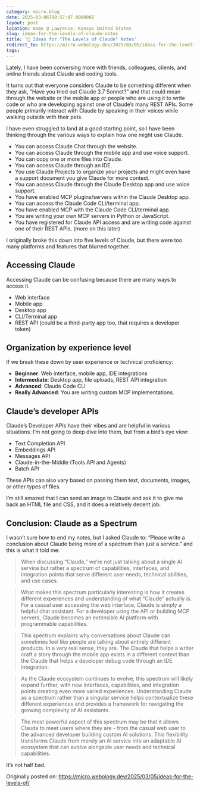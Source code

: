 ```yaml
---
category: micro.blog
date: 2025-03-06T00:57:07.000000Z
layout: post
location: Home @ Lawrence, Kansas United States
slug: ideas-for-the-levels-of-claude-notes
title: '🤖 Ideas for "The Levels of Claude" Notes'
redirect_to: https://micro.webology.dev/2025/03/05/ideas-for-the-levels-of/
tags: 
---
```


Lately, I have been conversing more with friends, colleagues, clients, and online friends about Claude and coding tools.

It turns out that everyone considers Claude to be something different when they ask, “Have you tried out Claude 3.7 Sonnet?” and that could mean through the website or the mobile app or people who are using it to write code or who are developing against one of Claude’s many REST APIs. Some people primarily interact with Claude by speaking in their voices while walking outside with their pets.

I have even struggled to land at a good starting point, so I have been thinking through the various ways to explain how one might use Claude.

- You can access Claude Chat through the website.
- You can access Claude through the mobile app and use voice support.
- You can copy one or more files into Claude.
- You can access Claude through an IDE.
- You use Claude Projects to organize your projects and might even have a support document you give Claude for more context.
- You can access Claude through the Claude Desktop app and use voice support.
- You have enabled MCP plugins/servers within the Claude Desktop app.
- You can access the Claude Code CLI/terminal app.
- You have enabled MCP with the Claude Code CLI/terminal app.
- You are writing your own MCP servers in Python or JavaScript.
- You have registered for Claude API access and are writing code against one of their REST APIs. (more on this later)

I originally broke this down into five levels of Claude, but there were too many platforms and features that blurred together.

Accessing Claude
----------------

Accessing Claude can be confusing because there are many ways to access it.

- Web interface
- Mobile app
- Desktop app
- CLI/Terminal app
- REST API (could be a third-party app too, that requires a developer token)

Organization by experience level
--------------------------------

If we break these down by user experience or technical proficiency:

- **Beginner**: Web interface, mobile app, IDE integrations
- **Intermediate**: Desktop app, file uploads, REST API integration
- **Advanced**: Claude Code CLI
- **Really Advanced**: You are writing custom MCP implementations.

Claude’s developer APIs
-----------------------

Claude’s Developer APIs have their vibes and are helpful in various situations. I’m not going to deep dive into them, but from a bird’s eye view:

- Text Completion API
- Embeddings API
- Messages API
- Claude-in-the-Middle (Tools API and Agents)
- Batch API

These APIs can also vary based on passing them text, documents, images, or other types of files.

I’m still amazed that I can send an image to Claude and ask it to give me back an HTML file and CSS, and it does a relatively decent job.

Conclusion: Claude as a Spectrum
--------------------------------

I wasn’t sure how to end my notes, but I asked Claude to: “Please write a conclusion about Claude being more of a spectrum than just a service.” and this is what it told me:

> When discussing “Claude,” we’re not just talking about a single AI service but rather a spectrum of capabilities, interfaces, and integration points that serve different user needs, technical abilities, and use cases.

> What makes this spectrum particularly interesting is how it creates different experiences and understanding of what “Claude” actually is. For a casual user accessing the web interface, Claude is simply a helpful chat assistant. For a developer using the API or building MCP servers, Claude becomes an extensible AI platform with programmable capabilities.

> This spectrum explains why conversations about Claude can sometimes feel like people are talking about entirely different products. In a very real sense, they are. The Claude that helps a writer craft a story through the mobile app exists in a different context than the Claude that helps a developer debug code through an IDE integration.

> As the Claude ecosystem continues to evolve, this spectrum will likely expand further, with new interfaces, capabilities, and integration points creating even more varied experiences. Understanding Claude as a spectrum rather than a singular service helps contextualize these different experiences and provides a framework for navigating the growing complexity of AI assistants.

> The most powerful aspect of this spectrum may be that it allows Claude to meet users where they are - from the casual web user to the advanced developer building custom AI solutions. This flexibility transforms Claude from merely an AI service into an adaptable AI ecosystem that can evolve alongside user needs and technical capabilities.

It’s not half bad.

Originally posted on: https://micro.webology.dev/2025/03/05/ideas-for-the-levels-of/
